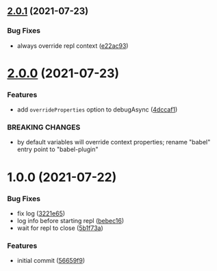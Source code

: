 ## [2.0.1](https://github.com/dmitrysteblyuk/async-debugger/compare/v2.0.0...v2.0.1) (2021-07-23)


### Bug Fixes

* always override repl context ([e22ac93](https://github.com/dmitrysteblyuk/async-debugger/commit/e22ac9325aa5c9a8ed78dca2e6c17444095dbb1e))

# [2.0.0](https://github.com/dmitrysteblyuk/async-debugger/compare/v1.0.0...v2.0.0) (2021-07-23)


### Features

* add `overrideProperties` option to debugAsync ([4dccaf1](https://github.com/dmitrysteblyuk/async-debugger/commit/4dccaf17f76b8813953b8b40fc3ab65faf72f9ec))


### BREAKING CHANGES

* by default variables will override context properties; rename "babel" entry point to "babel-plugin"

# 1.0.0 (2021-07-22)


### Bug Fixes

* fix log ([3221e65](https://github.com/dmitrysteblyuk/async-debugger/commit/3221e650bb8a4396247c47b902ee805c4c9ae0e4))
* log info before starting repl ([bebec16](https://github.com/dmitrysteblyuk/async-debugger/commit/bebec164625dc9511fb1056b497a9fec9c7620b9))
* wait for repl to close ([5b1f73a](https://github.com/dmitrysteblyuk/async-debugger/commit/5b1f73a8313eac019bce77bc1aac6a0f8938d456))


### Features

* initial commit ([56659f9](https://github.com/dmitrysteblyuk/async-debugger/commit/56659f912896b233dc10d781d5a97de5a80c8a64))
